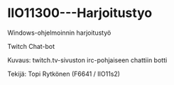# IIO11300---Harjoitustyo
Windows-ohjelmoinnin harjoitustyö

Twitch Chat-bot

Kuvaus: twitch.tv-sivuston irc-pohjaiseen chattiin botti

Tekijä: Topi Rytkönen (F6641 / IIO11s2)


